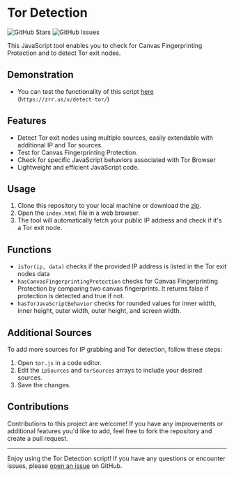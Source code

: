 # Tor Detection

![GitHub Stars](https://img.shields.io/github/stars/dehlirious/tor-detector)
![GitHub Issues](https://img.shields.io/github/issues/dehlirious/tor-detector)

This JavaScript tool enables you to check for Canvas Fingerprinting Protection and to detect Tor exit nodes.

## Demonstration
- You can test the functionality of this script [here](https://zrr.us/x/detect-tor/) (`https://zrr.us/x/detect-tor/`)
  
## Features

- Detect Tor exit nodes using multiple sources, easily extendable with additional IP and Tor sources.
- Test for Canvas Fingerprinting Protection.
- Check for specific JavaScript behaviors associated with Tor Browser
- Lightweight and efficient JavaScript code.

## Usage

1. Clone this repository to your local machine or download the [zip](https://codeload.github.com/dehlirious/tor-detector/zip/refs/heads/main).
2. Open the `index.html` file in a web browser.
3. The tool will automatically fetch your public IP address and check if it's a Tor exit node.

## Functions
- `isTor(ip, data)` checks if the provided IP address is listed in the Tor exit nodes data
- `hasCanvasFingerprintingProtection` checks for Canvas Fingerprinting Protection by comparing two canvas fingerprints. It returns false if protection is detected and true if not.
- `hasTorJavaScriptBehavior` checks for rounded values for inner width, inner height, outer width, outer height, and screen width.

## Additional Sources

To add more sources for IP grabbing and Tor detection, follow these steps:

1. Open `tor.js` in a code editor.
2. Edit the `ipSources` and `torSources` arrays to include your desired sources.
3. Save the changes.

## Contributions

Contributions to this project are welcome! If you have any improvements or additional features you'd like to add, feel free to fork the repository and create a pull request.

---

Enjoy using the Tor Detection script! If you have any questions or encounter issues, please [open an issue](https://github.com/dehlirious/tor-detector/issues) on GitHub.
